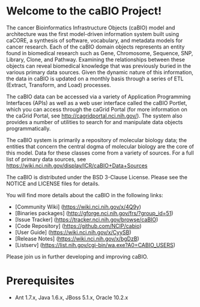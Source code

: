 Welcome to the caBIO Project!
=====================================

The cancer Bioinformatics Infrastructure Objects (caBIO) model and architecture was the first model-driven information system built using caCORE, a synthesis of software, vocabulary, and metadata models for cancer research. Each of the caBIO domain objects represents an entity found in biomedical research such as Gene, Chromosome, Sequence, SNP, Library, Clone, and Pathway. Examining the relationships between these objects can reveal biomedical knowledge that was previously buried in the various primary data sources. Given the dynamic nature of this information, the data in caBIO is updated on a monthly basis through a series of ETL (Extract, Transform, and Load) processes.

The caBIO data can be accessed via a variety of Application Programming Interfaces (APIs) as well as a web user interface called the caBIO Portlet, which you can access through the caGrid Portal (for more information on the caGrid Portal, see http://cagridportal.nci.nih.gov/). The system also provides a number of utilities to search for and manipulate data objects programmatically.

The caBIO system is primarily a repository of molecular biology data; the entities that concern the central dogma of molecular biology are the core of this model. Data for these classes come from a variety of sources. For a full list of primary data sources, see https://wiki.nci.nih.gov/display/ICR/caBIO+Data+Sources


The caBIO is distributed under the BSD 3-Clause License.
Please see the NOTICE and LICENSE files for details.

You will find more details about the caBIO in the following links:
 * [Community Wiki] (https://wiki.nci.nih.gov/x/4Q9y)
 * [Binaries packages] (http://gforge.nci.nih.gov/frs/?group_id=51)
 * [Issue Tracker] (https://tracker.nci.nih.gov/browse/caBIO)
 * [Code Repository] (https://github.com/NCIP/cabio)
 * [User Guide] (https://wiki.nci.nih.gov/x/CyySB)
 * [Release Notes] (https://wiki.nci.nih.gov/x/bgDzB)
 * [Listserv] (https://list.nih.gov/cgi-bin/wa.exe?A0=CABIO_USERS)

Please join us in further developing and improving caBIO.

# Prerequisites
 * Ant 1.7.x, Java 1.6.x, JBoss 5.1.x, Oracle 10.2.x
 
 
